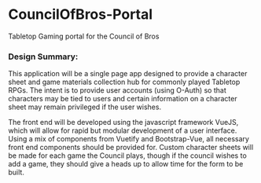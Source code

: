 # CouncilOfBros-Portal

Tabletop Gaming portal for the Council of Bros

### Design Summary:

This application will be a single page app designed to provide a character sheet and game materials collection hub for commonly played Tabletop RPGs. The intent is to provide user accounts (using O-Auth) so that characters may be tied to users and certain information on a character sheet may remain privileged if the user wishes.

The front end will be developed using the javascript framework VueJS, which will allow for rapid but modular development of a user interface. Using a mix of components from Vuetify and Bootstrap-Vue, all necessary front end components should be provided for. Custom character sheets will be made for each game the Council plays, though if the council wishes to add a game, they should give a heads up to allow time for the form to be built.

